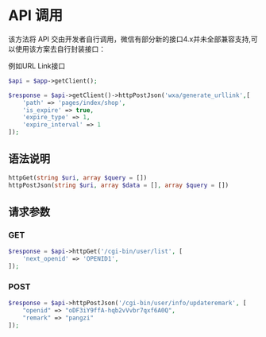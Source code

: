 # API 调用

该方法将 API 交由开发者自行调用，微信有部分新的接口4.x并未全部兼容支持,可以使用该方案去自行封装接口：

例如URL Link接口
```php
$api = $app->getClient();

$response = $api->getClient()->httpPostJson('wxa/generate_urllink',[
    'path' => 'pages/index/shop',
    'is_expire' => true,
    'expire_type' => 1,
    'expire_interval' => 1
]);
```

## 语法说明

```php
httpGet(string $uri, array $query = [])
httpPostJson(string $uri, array $data = [], array $query = [])
```


## 请求参数

### GET

```php
$response = $api->httpGet('/cgi-bin/user/list', [
    'next_openid' => 'OPENID1',
]);
```

### POST

```php
$response = $api->httpPostJson('/cgi-bin/user/info/updateremark', [
    "openid" => "oDF3iY9ffA-hqb2vVvbr7qxf6A0Q",
    "remark" => "pangzi"
]);
```



